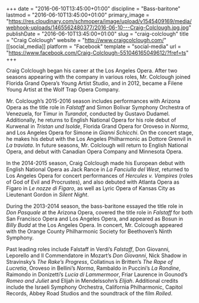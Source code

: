 +++
date = "2016-06-10T13:45:00+01:00"
discipline = "Bass-baritone"
lastmod = "2016-06-10T13:45:00+01:00"
primary_image = "https://res.cloudinary.com/schmopera/image/upload/v1545409169/media/webhook-uploads/1465562480377/2016-06-10---Craig-Colclough.jpg.jpg"
publishDate = "2016-06-10T13:45:00+01:00"
slug = "craig-colclough"
title = "Craig Colclough"
website = "http://www.craigcolclough.com/"
[[social_media]]
platform = "Facebook"
template = "social-media"
url = "https://www.facebook.com/Craig-Colclough-551046165049612/?fref=ts"
+++

Craig Colclough began his career at the Los Angeles Opera. After two seasons appearing with the company in various roles, Mr. Colclough joined Florida Grand Opera’s Young Artist Studio, and in 2012, became a Filene Young Artist at the Wolf Trap Opera Company.

Mr. Colclough’s 2015-2016 season includes performances with Arizona Opera as the title role in *Falstaff* and Simon Bolivar Symphony Orchestra of Venezuela, for Timur in *Turandot*, conducted by Gustavo Dudamel. Additionally, he returns to English National Opera for his role debut of Kurwenal in *Tristan und Isolde*, Florida Grand Opera for Oroveso in *Norma*, and Los Angeles Opera for Simone in *Gianni Schicchi*. On the concert stage, he makes his debut with the Los Angeles Philharmonic as Dottore Grenvil in *La traviata*. In future seasons, Mr. Colclough will return to English National Opera, and debut with Canadian Opera Company and Minnesota Opera.

In the 2014-2015 season, Craig Colclough made his European debut with English National Opera as Jack Rance in *La Fanciulla del West*, returned to Los Angeles Opera for concert performances of *Hercules v. Vampires* (roles of God of Evil and Procrustes), and also debuted with Atlanta Opera as Figaro in *Le nozze di Figaro*, as well as Lyric Opera of Kansas City as Lieutenant Gordon in *Silent Night*.

During the 2013-2014 season, the bass-baritone essayed the title role in *Don Pasquale* at the Arizona Opera, covered the title role in *Falstaff* for both San Francisco Opera and Los Angeles Opera, and appeared as Bosun in *Billy Budd* at the Los Angeles Opera. In concert, Mr. Colcough appeared with the Orange County Philharmonic Society for Beethoven’s Ninth Symphony. 

Past leading roles include Falstaff in Verdi’s *Falstaff*, Don Giovanni, Leporello and Il Commendatore in Mozart’s *Don Giovanni*, Nick Shadow in Stravinsky’s *The Rake’s Progress*, Collatinus in Britten’s *The Rape of Lucretia*, Oroveso in Bellini’s *Norma*, Rambaldo in Puccini’s *La Rondine*, Raimondo in Donizetti’s *Lucia di Lammermoor*, Friar Laurence in Gounod’s *Romeo and Juliet* and Elijah in Mendelssohn’s *Elijah*. Additional credits include the Israeli Symphony Orchestra, California Philharmonic, Capitol Records, Abbey Road Studios and the soundtrack of the film *Rolled*.
